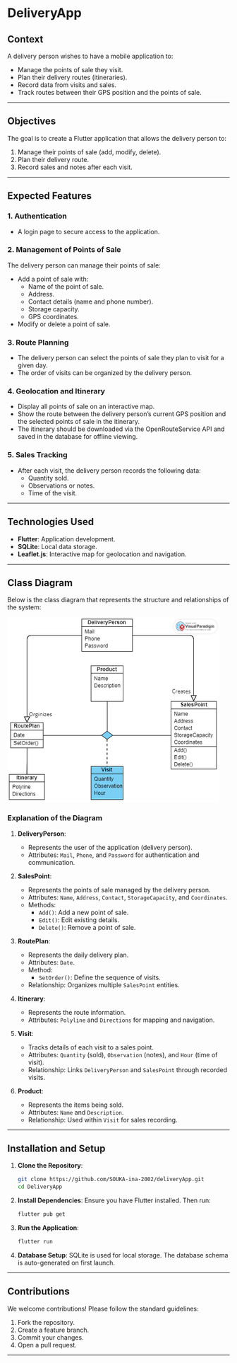 # DeliveryApp

## Context

A delivery person wishes to have a mobile application to:

- Manage the points of sale they visit.
- Plan their delivery routes (itineraries).
- Record data from visits and sales.
- Track routes between their GPS position and the points of sale.

---

## Objectives

The goal is to create a Flutter application that allows the delivery person to:

1. Manage their points of sale (add, modify, delete).
2. Plan their delivery route.
3. Record sales and notes after each visit.

---

## Expected Features

### 1. Authentication
- A login page to secure access to the application.

### 2. Management of Points of Sale
The delivery person can manage their points of sale:
- Add a point of sale with:
    - Name of the point of sale.
    - Address.
    - Contact details (name and phone number).
    - Storage capacity.
    - GPS coordinates.
- Modify or delete a point of sale.

### 3. Route Planning
- The delivery person can select the points of sale they plan to visit for a given day.
- The order of visits can be organized by the delivery person.

### 4. Geolocation and Itinerary
- Display all points of sale on an interactive map.
- Show the route between the delivery person’s current GPS position and the selected points of sale in the itinerary.
- The itinerary should be downloaded via the OpenRouteService API and saved in the database for offline viewing.

### 5. Sales Tracking
- After each visit, the delivery person records the following data:
    - Quantity sold.
    - Observations or notes.
    - Time of the visit.

---

## Technologies Used

- **Flutter**: Application development.
- **SQLite**: Local data storage.
- **Leaflet.js**: Interactive map for geolocation and navigation.

---

## Class Diagram

Below is the class diagram that represents the structure and relationships of the system:

![Class Diagram](images/ClassDiagram2.png)

### Explanation of the Diagram

1. **DeliveryPerson**:
    - Represents the user of the application (delivery person).
    - Attributes: `Mail`, `Phone`, and `Password` for authentication and communication.

2. **SalesPoint**:
    - Represents the points of sale managed by the delivery person.
    - Attributes: `Name`, `Address`, `Contact`, `StorageCapacity`, and `Coordinates`.
    - Methods:
        - `Add()`: Add a new point of sale.
        - `Edit()`: Edit existing details.
        - `Delete()`: Remove a point of sale.

3. **RoutePlan**:
    - Represents the daily delivery plan.
    - Attributes: `Date`.
    - Method:
        - `SetOrder()`: Define the sequence of visits.
    - Relationship: Organizes multiple `SalesPoint` entities.

4. **Itinerary**:
    - Represents the route information.
    - Attributes: `Polyline` and `Directions` for mapping and navigation.

5. **Visit**:
    - Tracks details of each visit to a sales point.
    - Attributes: `Quantity` (sold), `Observation` (notes), and `Hour` (time of visit).
    - Relationship: Links `DeliveryPerson` and `SalesPoint` through recorded visits.

6. **Product**:
    - Represents the items being sold.
    - Attributes: `Name` and `Description`.
    - Relationship: Used within `Visit` for sales recording.

---

## Installation and Setup

1. **Clone the Repository**:
   ```bash
   git clone https://github.com/SOUKA-ina-2002/deliveryApp.git
   cd DeliveryApp
   ```

2. **Install Dependencies**:
   Ensure you have Flutter installed. Then run:
   ```bash
   flutter pub get
   ```

3. **Run the Application**:
   ```bash
   flutter run
   ```

4. **Database Setup**:
   SQLite is used for local storage. The database schema is auto-generated on first launch.

---

## Contributions

We welcome contributions! Please follow the standard guidelines:
1. Fork the repository.
2. Create a feature branch.
3. Commit your changes.
4. Open a pull request.

---





